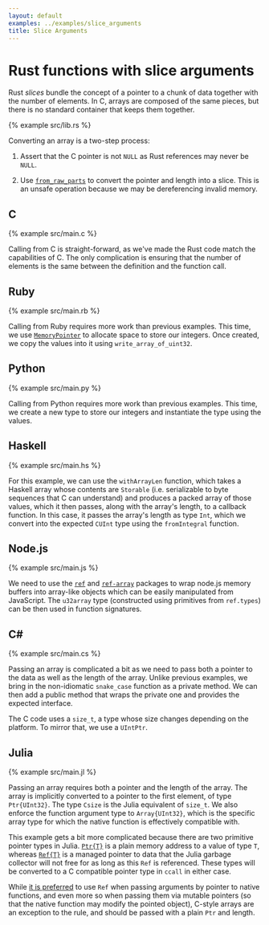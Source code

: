 ```yaml
---
layout: default
examples: ../examples/slice_arguments
title: Slice Arguments
---
```


# Rust functions with slice arguments

Rust *slices* bundle the concept of a pointer to a chunk of data
together with the number of elements. In C, arrays are composed of the
same pieces, but there is no standard container that keeps them
together.

{% example src/lib.rs %}

Converting an array is a two-step process:

1. Assert that the C pointer is not `NULL` as Rust references may
never be `NULL`.

2. Use [`from_raw_parts`][from_raw_parts] to convert the pointer and
length into a slice. This is an unsafe operation because we may be
dereferencing invalid memory.

[from_raw_parts]: http://doc.rust-lang.org/std/slice/fn.from_raw_parts.html

## C

{% example src/main.c %}

Calling from C is straight-forward, as we've made the Rust code match
the capabilities of C. The only complication is ensuring that the
number of elements is the same between the definition and the function
call.

## Ruby

{% example src/main.rb %}

Calling from Ruby requires more work than previous examples. This
time, we use [`MemoryPointer`][MemoryPointer] to allocate space to
store our integers. Once created, we copy the values into it using
`write_array_of_uint32`.

[MemoryPointer]: https://github.com/ffi/ffi/wiki/Pointers#memorypointer

## Python

{% example src/main.py %}

Calling from Python requires more work than previous examples. This
time, we create a new type to store our integers and instantiate the
type using the values.

## Haskell

{% example src/main.hs %}

For this example, we can use the `withArrayLen` function, which takes
a Haskell array whose contents are `Storable` (i.e. serializable to
byte sequences that C can understand) and produces a packed array of
those values, which it then passes, along with the array's length, to
a callback function. In this case, it passes the array's length as
type `Int`, which we convert into the expected `CUInt` type using
the `fromIntegral` function.

## Node.js

{% example src/main.js %}

We need to use the [`ref`][ref] and [`ref-array`][ref-array] packages
to wrap node.js memory buffers into array-like objects which can be easily
manipulated from JavaScript. The `u32array` type (constructed using
primitives from `ref.types`) can be then used in function signatures.

[ref]: https://www.npmjs.com/package/ref
[ref-array]: https://www.npmjs.com/package/ref-array

## C\#

{% example src/main.cs %}

Passing an array is complicated a bit as we need to pass both a
pointer to the data as well as the length of the array. Unlike
previous examples, we bring in the non-idiomatic `snake_case` function
as a private method. We can then add a public method that wraps the
private one and provides the expected interface.

The C code uses a `size_t`, a type whose size changes depending on
the platform. To mirror that, we use a `UIntPtr`.

## Julia

{% example src/main.jl %}

Passing an array requires both a pointer and the length of the array.
The array is implicitly converted to a pointer to the first element,
of type `Ptr{UInt32}`. The type `Csize` is the Julia equivalent of
`size_t`. We also enforce the function argument type to
`Array{UInt32}`, which is the specific array type for which the native
function is effectively compatible with.

This example gets a bit more complicated because there are two
primitive pointer types in Julia. [`Ptr{T}`](julia-Ptr) is a plain
memory address to a value of type `T`, whereas [`Ref{T}`](julia-Ref)
is a managed pointer to data that the Julia garbage collector will not
free for as long as this `Ref` is referenced. These types will be
converted to a C compatible pointer type in `ccall` in either case.

While [it is preferred][julia-refptr] to use `Ref` when passing
arguments by pointer to native functions, and even more so when
passing them via mutable pointers (so that the native function may
modify the pointed object), C-style arrays are an exception
to the rule, and should be passed with a plain `Ptr` and length.

[julia-Ptr]: https://docs.julialang.org/en/v1/base/c/#Core.Ptr
[julia-Ref]: https://docs.julialang.org/en/v1/base/c/#Core.Ref
[julia-refptr]: https://docs.julialang.org/en/v1/manual/calling-c-and-fortran-code/#When-to-use-T,-Ptr{T}-and-Ref{T}-1
